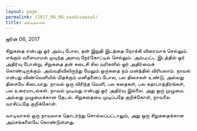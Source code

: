 ```yaml
---
layout: page
permalink: /2017_06_06_vaadivaasal/
title: வாடிவாசல்
---
```

ஜூன் 06, 2017

சிறுகதை என்பது ஓர் அம்பு போல, தன் இறுதி இடத்தை நோக்கி விரைவாக செல்லும். எங்கும் வளையாமல் முடிந்த அளவு நேர்கோட்டில் செல்லும். அம்புபட்ட இடத்தில் ஓர் அதிர்வு போன்று, சிறுகதை தன் கடைசி சில வரிகளில் ஓர் அதிர்வைக் கொண்டிருக்கும். அவ்வதிவிலிருந்து மேலும் ஒருகதை நம் மனத்தில் விரியலாம். நாவல் என்பது விண்வெளியில் மிதக்கும் மனிதனைப் போல, பல திசைகள் உண்டு, அல்லது திசையே கிடையாது. நாவல் ஒரு விரிந்த வெளி, பல கதைகள், பல கதாபாத்திரங்கள், பல உரையாடல்கள். நாவல் முடிவது என்பது ஓர் அதிர்வு இல்லை. அது ஒரு முழுமை. அல்லது முழுமைக்கான தேடல். சிறுகதையை முடிப்பதே குறிக்கோள், நாவலை வாசிப்பதே குறிக்கோள். 

வாடிவாசல் ஒரு நாவலாக தொடர்ந்து சொல்லப்பட்டாலும், அது ஒரு சிறுகதைக்கான அம்சங்களையே கொண்டுள்ளது.
